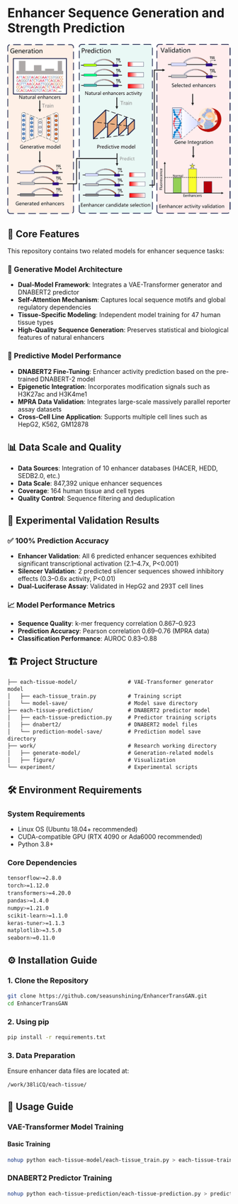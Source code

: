 # Enhancer Sequence Generation and Strength Prediction
![Model Performance Graph](work/graph.png)
## 📖 Core Features
This repository contains two related models for enhancer sequence tasks:
### 🧬 Generative Model Architecture
- **Dual-Model Framework**: Integrates a VAE-Transformer generator and DNABERT2 predictor
- **Self-Attention Mechanism**: Captures local sequence motifs and global regulatory dependencies
- **Tissue-Specific Modeling**: Independent model training for 47 human tissue types
- **High-Quality Sequence Generation**: Preserves statistical and biological features of natural enhancers
### 🎯 Predictive Model Performance
- **DNABERT2 Fine-Tuning**: Enhancer activity prediction based on the pre-trained DNABERT-2 model
- **Epigenetic Integration**: Incorporates modification signals such as H3K27ac and H3K4me1
- **MPRA Data Validation**: Integrates large-scale massively parallel reporter assay datasets
- **Cross-Cell Line Application**: Supports multiple cell lines such as HepG2, K562, GM12878

## 📊 Data Scale and Quality
- **Data Sources**: Integration of 10 enhancer databases (HACER, HEDD, SEDB2.0, etc.)
- **Data Scale**: 847,392 unique enhancer sequences
- **Coverage**: 164 human tissue and cell types
- **Quality Control**: Sequence filtering and deduplication

## 🧪 Experimental Validation Results
### ✅ 100% Prediction Accuracy
- **Enhancer Validation**: All 6 predicted enhancer sequences exhibited significant transcriptional activation (2.1–4.7x, P<0.001)
- **Silencer Validation**: 2 predicted silencer sequences showed inhibitory effects (0.3–0.6x activity, P<0.01)
- **Dual-Luciferase Assay**: Validated in HepG2 and 293T cell lines

### 📈 Model Performance Metrics
- **Sequence Quality**: k-mer frequency correlation 0.867–0.923
- **Prediction Accuracy**: Pearson correlation 0.69–0.76 (MPRA data)
- **Classification Performance**: AUROC 0.83–0.88

## 🏗️ Project Structure
```
├── each-tissue-model/                # VAE-Transformer generator model
│   ├── each-tissue_train.py          # Training script
│   └── model-save/                   # Model save directory
├── each-tissue-prediction/           # DNABERT2 predictor model
│   ├── each-tissue-prediction.py     # Predictor training scripts
│   ├── dnabert2/                     # DNABERT2 model files
│   └── prediction-model-save/        # Prediction model save directory
├── work/                             # Research working directory
│   ├── generate-model/               # Generation-related models
│   ├── figure/                       # Visualization
└── experiment/                       # Experimental scripts
```

## 🛠️ Environment Requirements
### System Requirements
- Linux OS (Ubuntu 18.04+ recommended)
- CUDA-compatible GPU (RTX 4090 or Ada6000 recommended)
- Python 3.8+

### Core Dependencies
```bash
tensorflow>=2.8.0
torch>=1.12.0
transformers>=4.20.0
pandas>=1.4.0
numpy>=1.21.0
scikit-learn>=1.1.0
keras-tuner>=1.1.3
matplotlib>=3.5.0
seaborn>=0.11.0
```

## ⚙️ Installation Guide
### 1. Clone the Repository
```bash
git clone https://github.com/seasunshining/EnhancerTransGAN.git
cd EnhancerTransGAN
```

### 2. Using pip
```bash
pip install -r requirements.txt
```

### 3. Data Preparation
Ensure enhancer data files are located at:
```bash
/work/38liCQ/each-tissue/
```

## 🚀 Usage Guide
### VAE-Transformer Model Training
#### Basic Training
```bash
nohup python each-tissue-model/each-tissue_train.py > each-tissue-train.log 2>&1 &
```

### DNABERT2 Predictor Training
```bash
nohup python each-tissue-prediction/each-tissue-prediction.py > prediction.log 2>&1 &
```
